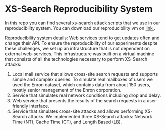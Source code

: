 # XS-Search Reproducibility System
In this repo you can find several xs-search attack scripts that we use in our reproducibility system.
You can download our reproducibility vm on <a href="https://uconn-my.sharepoint.com/:f:/g/personal/amir_herzberg_uconn_edu1/Em06gpKEq9ZDuirdSg6xbZoBqNdb2iJQQpTM7-28ZDdJgg?e=WKbkqH"> link </a>.

Reproducibility system details:
Web services tend to get updates often and change their API. To ensure the reproducibility of our experiments despite these challenges, we set up an infrastructure that is not dependent on external web-services. This infrastructure was built on a virtual machine that consists of all the technologies necessary to perform XS-Search attacks:
1. Local mail service that allows cross-site search requests and supports simple and complex queries. To simulate real mailboxes of users we used the Enron dataset, which contains data from about 150 users, mostly senior management of the Enron corporation.
2. Service that simulates real network conditions including drop and delay.
3. Web service that presents the results of the search requests in a user-friendly interface.
4. Service that simulates cross-site attacks and allows performing XS-Search attacks. We implemented three XS-Search attacks: Network Time (NT), Cache Time (CT), and Length Based (LB). 
